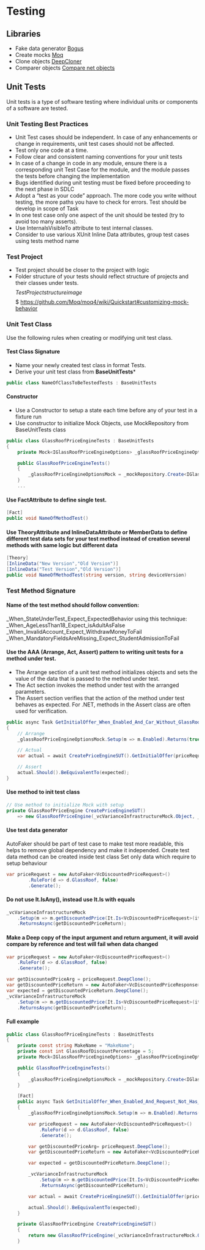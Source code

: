 # Testing
## Libraries
* Fake data generator [Bogus](https://github.com/bchavez/Bogus)
* Create mocks [Moq](https://github.com/moq/moq4)
* Clone objects [DeepCloner](https://github.com/force-net/DeepCloner)
* Comparer objects [Compare net objects](https://github.com/GregFinzer/Compare-Net-Objects/wiki/Getting-Started)

## Unit Tests
Unit tests is a type of software testing where individual units or components of a software are tested.
### Unit Testing Best Practices
* Unit Test cases should be independent. In case of any enhancements or change in requirements, unit test cases should not be affected.
* Test only one code at a time.
* Follow clear and consistent naming conventions for your unit tests
* In case of a change in code in any module, ensure there is a corresponding unit Test Case for the module, and the module passes the tests before changing the implementation
* Bugs identified during unit testing must be fixed before proceeding to the next phase in SDLC
* Adopt a “test as your code” approach. The more code you write without testing, the more paths you have to check for errors. Test should be develop in scope of Task
* In one test case only one aspect of the unit should be tested (try to avoid too many asserts).
* Use InternalsVisibleTo attribute to test internal classes.
* Consider to use various XUnit Inline Data attributes, group test cases using tests method name

### Test Project
* Test project should be closer to the project with logic
* Folder structure of your tests should reflect structure of projects and their classes under tests.
$$$$$Test Project structure image$$$$$$
https://github.com/Moq/moq4/wiki/Quickstart#customizing-mock-behavior
### Unit Test Class
Use the following rules when creating or modifying unit test class.
#### Test Class Signature
* Name your newly created test class in format <NameOfClassToBeTested>Tests.
* Derive your unit test class from **BaseUnitTests*** 
```csharp
public class NameOfClassToBeTestedTests : BaseUnitTests
```

#### Constructor
* Use a Constructor to setup a state each time before any of your test in a fixture run
* Use constructor to initialize Mock Objects, use MockRepository from BaseUnitTests class
```csharp
public class GlassRoofPriceEngineTests : BaseUnitTests
{
    private Mock<IGlassRoofPriceEngineOptions> _glassRoofPriceEngineOptionsMock;

    public GlassRoofPriceEngineTests()
    {
        _glassRoofPriceEngineOptionsMock = _mockRepository.Create<IGlassRoofPriceEngineOptions>();
    }
    ...
```
#### Use FactAttribute to define single test.
```csharp 
[Fact]
public void NameOfMethodTest()
```
#### Use TheoryAttribute and InlineDataAttribute or MemberData to define different test data sets for your test method instead of creation several methods with same logic but different data
```csharp  
[Theory]
[InlineData("New Version","Old Version")]
[InlineData("Test Version","Old Version")]
public void NameOfMethodTest(string version, string deviceVersion)
```

### Test Method Signature
#### Name of the test method should follow convention:
<NameOfMethodToTest>_When_StateUnderTest_Expect_ExpectedBehavior
using this technique:
<NameOfMethodToTest>_When_AgeLessThan18_Expect_isAdultAsFalse
<NameOfMethodToTest>_When_InvalidAccount_Expect_WithdrawMoneyToFail
<NameOfMethodToTest>_When_MandatoryFieldsAreMissing_Expect_StudentAdmissionToFail

#### Use the AAA (Arrange, Act, Assert) pattern to writing unit tests for a method under test.
* The Arrange section of a unit test method initializes objects and sets the value of the data that is passed to the method under test.
* The Act section invokes the method under test with the arranged parameters.
* The Assert section verifies that the action of the method under test behaves as expected. For .NET, methods in the Assert class are often used for verification.

```csharp
public async Task GetInitialOffer_When_Enabled_And_Car_Without_GlassRoof_Expect_ApplyInternalDiscount()
{
    // Arrange
    _glassRoofPriceEngineOptionsMock.Setup(m => m.Enabled).Returns(true);

    // Actual
    var actual = await CreatePriceEngineSUT().GetInitialOffer(priceRequest);

    // Assert
    actual.Should().BeEquivalentTo(expected);
}

```
#### Use method to init test class
```csharp
// Use method to initialize Mock with setup
private GlassRoofPriceEngine CreatePriceEngineSUT()
    => new GlassRoofPriceEngine(_vcVarianceInfrastructureMock.Object, _glassRoofPriceEngineOptionsMock.Object);
```

#### Use test data generator
AutoFaker should be part of test case to make test more readable, this helps to remove global dependency and make it independed. Create test data method can be created inside test class
Set only data which require to setup behaviour
```csharp
var priceRequest = new AutoFaker<VcDiscountedPriceRequest>()
        .RuleFor(d => d.GlassRoof, false)
        .Generate();
```
#### Do not use It.IsAny(), instead use It.Is with equals
```csharp
_vcVarianceInfrastructureMock
    .Setup(m => m.getDiscountedPrice(It.Is<VcDiscountedPriceRequest>(it => AreEqual(it, getDiscountedPriceArg))))
    .ReturnsAsync(getDiscountedPriceReturn);
```
#### Make a Deep copy of the input argument and return argument, it will avoid compare by reference and test will fail when data changed
```csharp
var priceRequest = new AutoFaker<VcDiscountedPriceRequest>()
    .RuleFor(d => d.GlassRoof, false)
    .Generate();

var getDiscountedPriceArg = priceRequest.DeepClone();
var getDiscountedPriceReturn = new AutoFaker<VcDiscountedPriceResponse>().Generate();
var expected = getDiscountedPriceReturn.DeepClone();
_vcVarianceInfrastructureMock
    .Setup(m => m.getDiscountedPrice(It.Is<VcDiscountedPriceRequest>(it => AreEqual(it, getDiscountedPriceArg))))
    .ReturnsAsync(getDiscountedPriceReturn);
```

#### Full example
```csharp
public class GlassRoofPriceEngineTests : BaseUnitTests
{
    private const string MakeName = "MakeName";
    private const int GlassRoofDiscountPercentage = 5;
    private Mock<IGlassRoofPriceEngineOptions> _glassRoofPriceEngineOptionsMock;

    public GlassRoofPriceEngineTests()
    {
        _glassRoofPriceEngineOptionsMock = _mockRepository.Create<IGlassRoofPriceEngineOptions>();
    }

    [Fact]
    public async Task GetInitialOffer_When_Enabled_And_Request_Not_Has_GlassRoof_Expect_InternalOffer()
    {
        _glassRoofPriceEngineOptionsMock.Setup(m => m.Enabled).Returns(true);

        var priceRequest = new AutoFaker<VcDiscountedPriceRequest>()
            .RuleFor(d => d.GlassRoof, false)
            .Generate();

        var getDiscountedPriceArg= priceRequest.DeepClone();
        var getDiscountedPriceReturn = new AutoFaker<VcDiscountedPriceResponse>().Generate();

        var expected = getDiscountedPriceReturn.DeepClone();

        _vcVarianceInfrastructureMock
            .Setup(m => m.getDiscountedPrice(It.Is<VcDiscountedPriceRequest>(it => AreEqual(it, getDiscountedPriceArg))))
            .ReturnsAsync(getDiscountedPriceReturn);

        var actual = await CreatePriceEngineSUT().GetInitialOffer(priceRequest);

        actual.Should().BeEquivalentTo(expected);
    }

    private GlassRoofPriceEngine CreatePriceEngineSUT()
    {
        return new GlassRoofPriceEngine(_vcVarianceInfrastructureMock.Object, _glassRoofPriceEngineOptionsMock.Object);
    }
```




